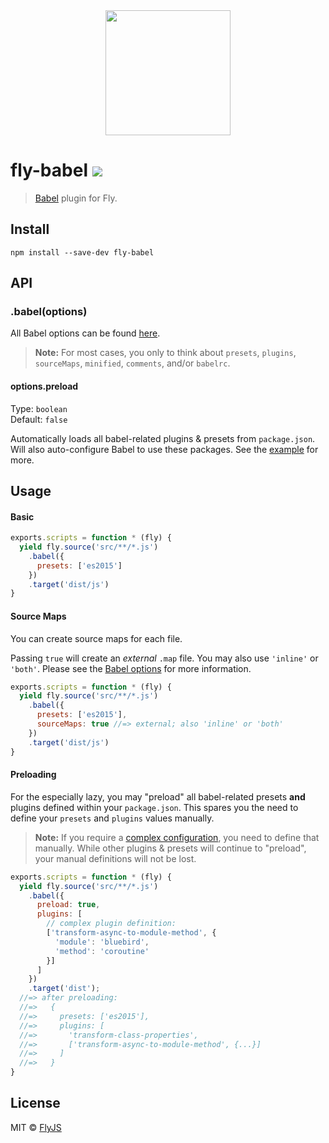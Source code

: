 <div align="center">
  <a href="http://github.com/flyjs/fly">
    <img width=200px  src="https://cloud.githubusercontent.com/assets/8317250/8733685/0be81080-2c40-11e5-98d2-c634f076ccd7.png">
  </a>
</div>

# fly-babel [![][travis-badge]][travis-link]

> [Babel](http://babeljs.io) plugin for Fly.

## Install

```
npm install --save-dev fly-babel
```

## API

### .babel(options)

All Babel options can be found [here](http://babeljs.io/docs/usage/options/). 

> **Note:** For most cases, you only to think about `presets`, `plugins`, `sourceMaps`, `minified`, `comments`, and/or `babelrc`.

#### options.preload

Type: `boolean`<br>
Default: `false`

Automatically loads all babel-related plugins & presets from `package.json`. Will also auto-configure Babel to use these packages. See the [example](#preloading) for more.

## Usage

#### Basic

```js
exports.scripts = function * (fly) {
  yield fly.source('src/**/*.js')
    .babel({
      presets: ['es2015']
    })
    .target('dist/js')
}
```

#### Source Maps

You can create source maps for each file. 

Passing `true` will create an _external_ `.map` file. You may also use `'inline'` or `'both'`. Please see the [Babel options](http://babeljs.io/docs/usage/options/) for more information.

```js
exports.scripts = function * (fly) {
  yield fly.source('src/**/*.js')
    .babel({
      presets: ['es2015'],
      sourceMaps: true //=> external; also 'inline' or 'both'
    })
    .target('dist/js')
}
```

#### Preloading

For the especially lazy, you may "preload" all babel-related presets **and** plugins defined within your `package.json`. This spares you the need to define your `presets` and `plugins` values manually.

> **Note:** If you require a [complex configuration](http://babeljs.io/docs/plugins/#pluginpresets-options), you need to define that manually. While other plugins & presets will continue to "preload", your manual definitions will not be lost.

```js
exports.scripts = function * (fly) {
  yield fly.source('src/**/*.js')
    .babel({
      preload: true,
      plugins: [
        // complex plugin definition:
        ['transform-async-to-module-method', {
          'module': 'bluebird',
          'method': 'coroutine'
        }]
      ]
    })
    .target('dist');
  //=> after preloading:
  //=>   {
  //=>     presets: ['es2015'],
  //=>     plugins: [
  //=>       'transform-class-properties',
  //=>       ['transform-async-to-module-method', {...}]
  //=>     ]
  //=>   }
}
```

## License

MIT © [FlyJS](https://www.github.com/flyjs/fly)

[travis-link]:  https://travis-ci.org/flyjs/fly-babel
[travis-badge]: http://img.shields.io/travis/flyjs/fly-babel.svg?style=flat-square
